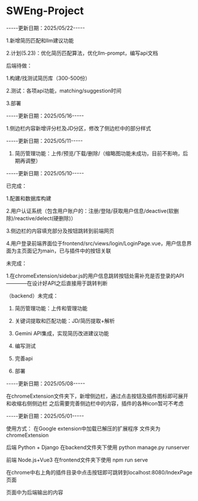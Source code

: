 # SWEng-Project
-----更新日期：2025/05/22-----


1.新增简历匹配和llm建议功能

2.计划(5.23)：优化简历匹配算法，优化llm-prompt，编写api文档


后端待做：

1.构建/找测试简历库（300-500份）

2.测试：各项api功能，matching/suggestion时间

3.部署


-----更新日期：2025/05/16-----

1.侧边栏内容新增评分栏及JD分区，修改了侧边栏中的部分样式

-----更新日期：2025/05/11-----

1. 简历管理功能：上传/预览/下载/删除/（缩略图功能未成功，目前不影响，后期再调整）

-----更新日期：2025/05/10-----

已完成：

1.配置和数据库构建

2.用户认证系统（包含用户账户的：注册/登陆/获取用户信息/deactive(软删除)/reactive/delect(硬删除)）

3.侧边栏的内容填充部分及按钮跳转到前端网页

4.用户登录前端界面位于frontend/src/views/login/LoginPage.vue，用户信息界面为主页面记为main，已与插件中的按钮关联

未完成：

1.在chromeExtension/sidebar.js的用户信息跳转按钮处需补充是否登录的API————在设计好API之后直接用于跳转判断

（backend）未完成：

1. 简历管理功能：上传和管理功能

2. 关键词提取和匹配功能：JD/简历提取+解析

3. Gemini API集成，实现简历改进建议功能

4. 编写测试

5. 完善api

6. 部署

-----更新日期：2025/05/08-----

在chromeExtension文件夹下，新增侧边栏，通过点击按钮及插件图标即可展开和收缩右侧侧边栏
之后需要完善侧边栏中的内容，插件的各种icon暂可不考虑

-----更新日期：2025/05/01-----

使用方式：
在Google extension中加载已解压的扩展程序
文件夹为chromeExtension

后端 Python + Django
在backend文件夹下使用 python manage.py runserver

前端 Node.js+Vue3
在frontend文件夹下使用 npm run serve

在chrome中右上角的插件目录中点击按钮即可跳转到localhost:8080/IndexPage页面

页面中为后端输出的内容
